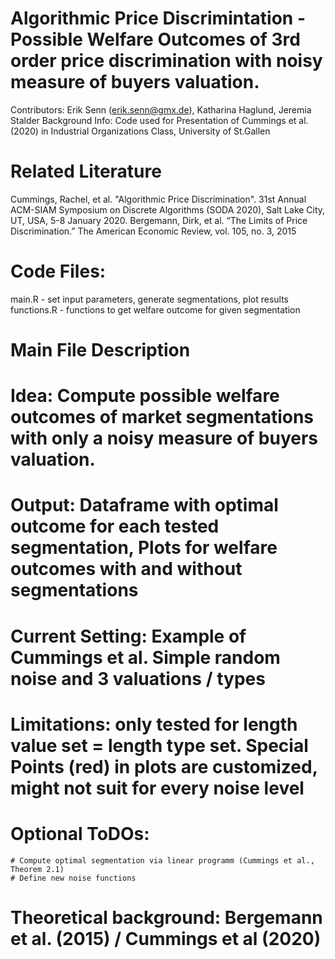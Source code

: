 # Algorithmic Price Discrimintation - Possible Welfare Outcomes of 3rd order price discrimination with noisy measure of buyers valuation.
Contributors: Erik Senn (erik.senn@gmx.de), Katharina Haglund, Jeremia Stalder
Background Info: Code used for Presentation of Cummings et al. (2020) in Industrial Organizations Class, University of St.Gallen

# Related Literature
Cummings, Rachel, et al. "Algorithmic Price Discrimination". 31st Annual ACM-SIAM Symposium on Discrete Algorithms (SODA 2020), Salt Lake City, UT, USA, 5-8 January 2020.
Bergemann, Dirk, et al. “The Limits of Price Discrimination.” The American Economic Review, vol. 105, no. 3, 2015

# Code Files:
main.R - set input parameters, generate segmentations, plot results
functions.R - functions to get welfare outcome for given segmentation

# Main File Description
  # Idea: Compute possible welfare outcomes of market segmentations with only a noisy measure of buyers valuation.
  # Output: Dataframe with optimal outcome for each tested segmentation, Plots for welfare outcomes with and without segmentations
  # Current Setting: Example of Cummings et al. Simple random noise and 3 valuations / types
  # Limitations: only tested for length value set = length type set. Special Points (red) in plots are customized, might not suit for every noise level
  # Optional ToDOs:
    # Compute optimal segmentation via linear programm (Cummings et al., Theorem 2.1)
    # Define new noise functions
  # Theoretical background: Bergemann et al. (2015) / Cummings et al (2020)
